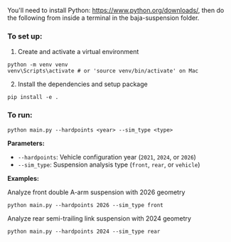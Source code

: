 You'll need to install Python: https://www.python.org/downloads/, then do the following from inside a terminal in the baja-suspension folder.

### To set up:
1. Create and activate a virtual environment
```
python -m venv venv
venv\Scripts\activate # or 'source venv/bin/activate' on Mac
```
2. Install the dependencies and setup package
```
pip install -e .
```

### To run:
```
python main.py --hardpoints <year> --sim_type <type>
```

**Parameters:**
- `--hardpoints`: Vehicle configuration year (`2021`, `2024`, or `2026`)
- `--sim_type`: Suspension analysis type (`front`, `rear`, or `vehicle`)

**Examples:**

Analyze front double A-arm suspension with 2026 geometry
```
python main.py --hardpoints 2026 --sim_type front
```

Analyze rear semi-trailing link suspension with 2024 geometry
```
python main.py --hardpoints 2024 --sim_type rear
```
